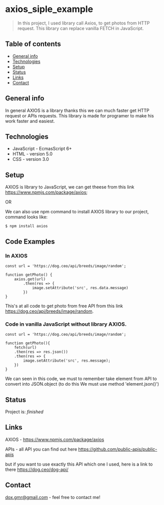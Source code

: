 # axios_siple_example
> In this project, I used library call Axios, to get photos from HTTP request. This library can replace vanilla FETCH in JavaScript.

## Table of contents
* [General info](#general-info)
* [Technologies](#technologies)
* [Setup](#setup)
* [Status](#status)
* [Links](#links)
* [Contact](#contact)

## General info
In general AXIOS is a library thanks this we can much faster get HTTP request or APIs requests.
This library is made for programer to make his work faster and easiest.

## Technologies
* JavaScript - EcmasScript 6+
* HTML - version 5.0
* CSS - version 3.0

## Setup
AXIOS is library to JavaScript, we can get theese from this link https://www.npmjs.com/package/axios;

OR

We can also use npm command to install AXIOS library to our project, command looks like:

```
$ npm install axios
```

## Code Examples

### In AXIOS
```
const url = 'https://dog.ceo/api/breeds/image/random';

function getPhoto() {
    axios.get(url)
        .then(res => {
            image.setAttribute('src', res.data.message)
        })
}

```
This's at all code to get photo from free API from this link https://dog.ceo/api/breeds/image/random.

### Code in vanilla JavaScript without library AXIOS.
```
const url = 'https://dog.ceo/api/breeds/image/random';

function getPhoto(){
    fetch(url)
    .then(res => res.json())
    .then(res => {
        image.setAttribute('src', res.message);
    })
}

```
We can seen in this code, we must to remember take element from API to convert into JSON.object (to do this We must use method 'element.json()')
## Status
Project is: _finished_

## Links

AXIOS - https://www.npmjs.com/package/axios

APIs - all API you can find out here https://github.com/public-apis/public-apis

but if you want to use exactly this API which one I used, here is a link to there https://dog.ceo/dog-api/
## Contact
dox.gmr@gmail.com - feel free to contact me!
